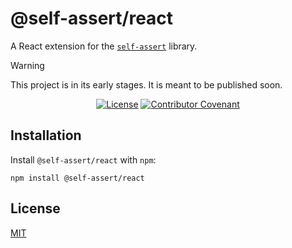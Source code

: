 # @self-assert/react

A React extension for the [`self-assert`](https://github.com/self-assert/self-assert) library.

> [!WARNING]
> This project is in its early stages. It is meant to be published soon.

<div align="center">

[![License](https://img.shields.io/badge/license-MIT-green)][license]
[![Contributor Covenant](https://img.shields.io/badge/Contributor%20Covenant-2.0-4baaaa.svg)][coc]

<!-- [![Lint and Test](https://github.com/self-assert/self-assert/actions/workflows/ci.yml/badge.svg)](https://github.com/self-assert/self-assert/actions/workflows/ci.yml)
[![Publish](https://github.com/self-assert/self-assert/actions/workflows/publish.yml/badge.svg)](https://github.com/self-assert/self-assert/actions/workflows/publish.yml) -->

</div>

## Installation

Install `@self-assert/react` with `npm`:

```shell
npm install @self-assert/react
```

## License

[MIT][license]

[license]: https://github.com/self-assert/self-assert-react/blob/main/LICENSE
[coc]: https://github.com/self-assert/.github/blob/main/CODE_OF_CONDUCT.md
